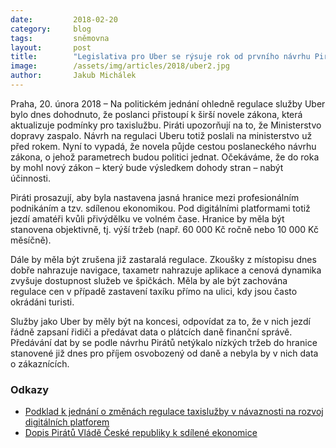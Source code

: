 ```yaml
---
date:         2018-02-20
category:     blog
tags:         sněmovna
layout:       post
title:        "Legislativa pro Uber se rýsuje rok od prvního návrhu Pirátů"
image:        /assets/img/articles/2018/uber2.jpg
author:       Jakub Michálek
---
```


Praha, 20. února 2018 – Na politickém jednání ohledně regulace služby Uber bylo dnes dohodnuto, že poslanci přistoupí k širší novele zákona, která aktualizuje podmínky pro taxislužbu. Piráti upozorňují na to, že Ministerstvo dopravy zaspalo. Návrh na regulaci Uberu totiž poslali na ministerstvo už před rokem. Nyní to vypadá, že novela půjde cestou poslaneckého návrhu zákona, o jehož parametrech budou politici jednat. Očekáváme, že do roka by mohl nový zákon – který bude výsledkem dohody stran – nabýt účinnosti.

Piráti prosazují, aby byla nastavena jasná hranice mezi profesionálním podnikáním a tzv. sdílenou ekonomikou. Pod digitálními platformami totiž jezdí amatéři kvůli přivýdělku ve volném čase. Hranice by měla být stanovena objektivně, tj. výší tržeb (např. 60 000 Kč ročně nebo 10 000 Kč měsíčně). 

Dále by měla být zrušena již zastaralá regulace. Zkoušky z místopisu dnes dobře nahrazuje navigace, taxametr nahrazuje aplikace a cenová dynamika zvyšuje dostupnost služeb ve špičkách. Měla by ale být zachována regulace cen v případě zastavení taxíku přímo na ulici, kdy jsou často okrádáni turisti.

Služby jako Uber by měly být na koncesi, odpovídat za to, že v nich jezdí řádně zapsaní řidiči a předávat data o plátcích daně finanční správě. Předávání dat by se podle návrhu Pirátů netýkalo nízkých tržeb do hranice stanovené již dnes pro příjem osvobozený od daně a nebyla by v nich data o zákaznících.

### Odkazy

* [Podklad k jednání o změnách regulace taxislužby v návaznosti na rozvoj digitálních platforem](https://docs.google.com/document/d/1i54POdp5o18RM0wkk7DDMImPurUm4sNCnDLhoXDKhuA/edit?usp=sharing)
* [Dopis Pirátů Vládě České republiky k sdílené ekonomice](https://github.com/pirati-byro/spisy-parl-2016/blob/master/5700-podnet-vlade-sdilena-ekonomika/01-dopis/main.pdf)
